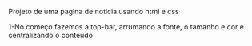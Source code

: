 Projeto de uma pagina de noticia usando html e css

1-No começo fazemos a top-bar, arrumando a fonte, o tamanho e cor e centralizando o conteúdo
